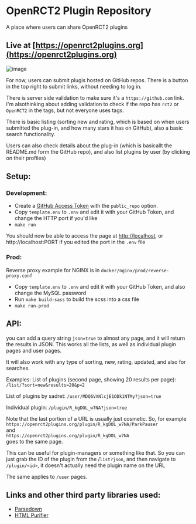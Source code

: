 # OpenRCT2 Plugin Repository
A place where users can share OpenRCT2 plugins

## Live at [https://openrct2plugins.org](https://openrct2plugins.org)

![image](https://user-images.githubusercontent.com/23201434/117683284-4bc90300-b18a-11eb-9508-6bacb918523f.png)

For now, users can submit plugis hosted on GitHub repos. There is a button in the top right to submit links, without needing to log in.

There is server side validation to make sure it's a `https://github.com` link. I'm alsothinking about adding validation to check if the repo has `rct2` or `OpenRCT2` in the tags, but not everyone uses tags.

There is basic listing (sorting new and rating, which is based on when users submitted the plug-in, and how many stars it has on GitHub), also a basic search functionality.

Users can also check details about the plug-in (which is basicallt the README.md form the GitHub repo), and also list plugins by user (by clicking on their profiles)

## Setup:
### Development:
- Create a [GitHub Access Token](https://help.github.com/en/github/authenticating-to-github/creating-a-personal-access-token-for-the-command-line) with the `public_repo` option.
- Copy `template.env` to `.env` and edit it with your GitHub Token, and change the HTTP port if you'd like
- `make run`

You should now be able to access the page at [http://localhost](http://localhost), or http://localhost:PORT if you edited the port in the `.env` file

### Prod:
Reverse proxy example for NGINX is in `docker/nginx/prod/reverse-proxy.conf`

- Copy `template.env` to `.env` and edit it with your GitHub Token, and also change the MySQL password
- Run `make build-sass` to build the scss into a css file
- `make run-prod`

## API:
you can add a query string `json=true` to almost any page, and it will return the results in JSON.
This works all the lists, as well as individual plugin pages and user pages.

It will also work with any type of sorting, new, rating, updated, and also for searches.

Examples:
List of plugins (second page, showing 20 results per page):
`/list/?sort=new&results=20&p=2`

List of plugins by sadret:
`/user/MDQ6VXNlcjE1ODk1NTMy?json=true`

Individual plugin:
`/plugin/R_kgDOL_w7NA?json=true`

Note that the last portion of a URL is usually just cosmetic. So, for example
`https://openrct2plugins.org/plugin/R_kgDOL_w7NA/ParkPauser`  
and  
`https://openrct2plugins.org/plugin/R_kgDOL_w7NA`  
goes to the same page.

This can be useful for plugin-managers or something like that. So you can just grab the ID of the plugin from the /`list?json`, and then navigate to `/plugin/<id>`, it doesn't actually need the plugin name on the URL

The same applies to `/user` pages.

## Links and other third party libraries used:
- [Parsedown](https://github.com/erusev/parsedown)  
- [HTML Purifier](http://htmlpurifier.org/)  
